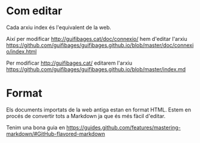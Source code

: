 # Com editar

Cada arxiu index és l'equivalent de la web.

Així per modificar http://guifibages.cat/doc/connexio/ hem d'editar l'arxiu https://github.com/guifibages/guifibages.github.io/blob/master/doc/connexio/index.html

Per modificar http://guifibages.cat/ editarem l'arxiu https://github.com/guifibages/guifibages.github.io/blob/master/index.md

# Format
Els documents importats de la web antiga estan en format HTML. Estem en procés de convertir tots a Markdown ja que és més fàcil d'editar.

Tenim una bona guia en https://guides.github.com/features/mastering-markdown/#GitHub-flavored-markdown
